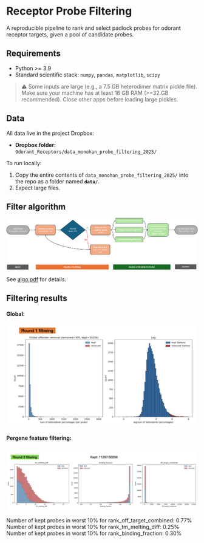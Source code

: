 # Receptor Probe Filtering

A reproducible pipeline to rank and select padlock probes for odorant receptor targets, given a pool of candidate probes.

## Requirements
- Python >= 3.9
- Standard scientific stack: `numpy`, `pandas`, `matplotlib`, `scipy`

> ⚠️ Some inputs are large (e.g., a 7.5 GB heterodimer matrix pickle file). Make sure your machine has at least 16 GB RAM (>=32 GB recommended). Close other apps before loading large pickles.

## Data
All data live in the project Dropbox:
- **Dropbox folder:** `Odorant_Receptors/data_monohan_probe_filtering_2025/`

To run locally:
1. Copy the entire contents of `data_monohan_probe_filtering_2025/` into the repo as a folder named **`data/`**.
2. Expect large files.


## Filter algorithm 
![Flow chart](flow.png)

See <a href="algo.pdf" target="_blank">algo.pdf</a> for details.

## Filtering results

#### Global:
<img src="output/fig/round1_sor.png" alt="Flow chart" width="500">

#### Pergene feature filtering:
<img src="output/fig/round2_sor.png" alt="Flow chart" width="800">


Number of kept probes in worst 10% for rank_off_target_combined: 0.77%
Number of kept probes in worst 10% for rank_tm_melting_diff: 0.25%
Number of kept probes in worst 10% for rank_binding_fraction: 0.30%